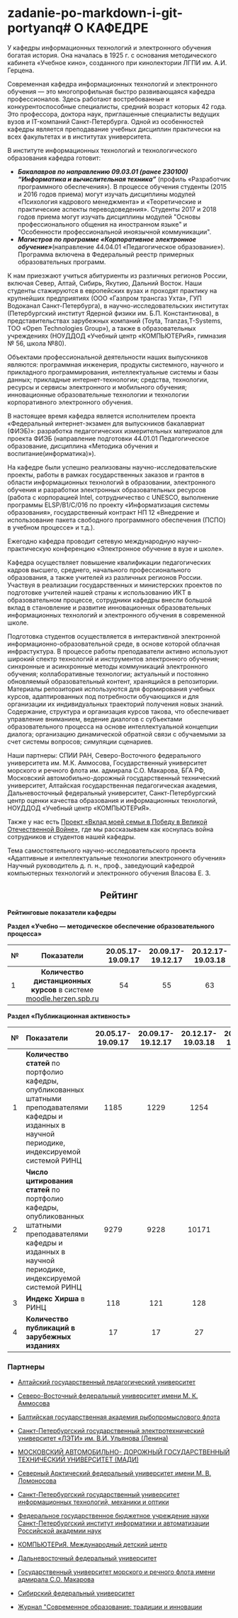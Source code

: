 # zadanie-po-markdown-i-git-portyanq#  О КАФЕДРЕ

У кафедры информационных технологий и электронного обучения богатая история. Она началась в 1925 г. с основания методического кабинета «Учебное кино», созданного при кинолектории ЛГПИ им. А.И. Герцена.  



Современная кафедра информационных технологий и электронного обучения — это многопрофильная быстро развивающаяся кафедра профессионалов. Здесь работают востребованные и конкурентоспособные специалисты, средний возраст которых 42 года. Это профессора, доктора наук, приглашенные специалисты ведущих вузов и IT-компаний Санкт-Петербурга. Одной из особенностей кафедры является преподавание учебных дисциплин практически на всех факультетах и в институтах университета.



В институте информационных технологий и технологического образования кафедра готовит:



+ _**Бакалавров по направлению 09.03.01 (ранее 230100) “Информатика и вычислительная техника”**_ (профиль «Разработчик программного обеспечения»). В процессе обучения студенты (2015 и 2016 годов приема) могут изучать дисциплины модулей «Психология кадрового менеджмента» и «Теоретические и практические аспекты переводоведения». Студенты 2017 и 2018 годов приема могут изучать дисциплины модулей "Основы професcионального общения на иностранном языке" и "Особенности профеcсиональной иноязычной коммуникации".
+ _**Магистров по программе «Корпоративное электронное обучение»**_(направление 44.04.01 «Педагогическое образование»). Программа включена в Федеральный реестр примерных образовательных программ.



К нам приезжают учиться абитуриенты из различных регионов России, включая Север, Алтай, Сибирь, Якутию, Дальний Восток. Наши студенты стажируются в европейских вузах и проходят практику на крупнейших предприятиях (ООО «Газпром трансгаз Ухта», ГУП Водоканал Санкт-Петербурга), в научно-исследовательских институтах (Петербургский институт Ядерной физики им. Б.П. Константинова), в представительствах зарубежных компаний (Toyta, Tranzas,T-Systems, ТОО «Open Technologies Group»), а также в образовательных учреждениях (НОУДДОД «Учебный центр «КОМПЬЮТЕРиЯ», гимназия № 56, школа №80).



Объектами профессиональной деятельности наших выпускников являются: программная инженерия, продукты системного, научного и прикладного программирования, интеллектуальные системы и базы данных; прикладные интернет-технологии; средства, технологии, ресурсы и сервисы электронного и мобильного обучения; инновационные образовательные технологии и технологии корпоративного электронного обучения.



В настоящее время кафедра является исполнителем проекта «Федеральный интернет-экзамен для выпускников бакалавриат (ФИЭБ)»: разработка педагогических измерительных материалов для проекта ФИЭБ (направление подготовки 44.01.01 Педагогическое образование, дисциплина «Методика обучения и воспитание(информатика)»).



На кафедре были успешно реализованы научно-исследовательские проекты, работы в рамках государственных заказов и грантов в области информационных технологий в образовании, электронного обучения и разработки электронных образовательных ресурсов (работа с корпорацией Intel, сотрудничество с UNESCO, выполнение программы ELSP/B1/C/016 по проекту «Информатизация системы образования», государственный контракт НП 12 «Внедрение и использование пакета свободного программного обеспечения (ПСПО) в учебном процессе» и т.д.).



Ежегодно кафедра проводит сетевую международную научно-практическую конференцию «Электронное обучение в вузе и школе».



Кафедра осуществляет повышение квалификации педагогических кадров высшего, среднего, начального профессионального образования, а также учителей из различных регионов России. Участвуя в реализации государственных и министерских проектов по подготовке учителей нашей страны к использованию ИКТ в образовательном процессе, сотрудники кафедры внесли большой вклад в становление и развитие инновационных образовательных информационных технологий и электронного обучения в современной школе.



Подготовка студентов осуществляется в интерактивной электронной информационно-образовательной среде, в основе которой облачная инфрастуктура. В процессе работы преподаватели активно используют широкий спектр технологий и инструментов электронного обучения; синхронные и асинхронные методы коммуникаций электронного обучения; коллаборативные технологии; актуальный и постоянно обновляемый образовательный контент, хранящийся в репозитории. Материалы репозитория используются для формирования учебных курсов, адаптированных под потребности обучающихся и для организации их индивидуальных траекторий получения новых знаний. Содержание, структура и организация курсов такова, что обеспечивает управление вниманием, ведение диалогов с субъектами образовательного процесса на основе интеллектуальной концепции диалога; организацию динамической обратной связи с обучаемыми за счет системы вопросов; симуляции сценариев.



Наши партнеры: СПИИ РАН, Северо-Восточного федерального университета им. М.К. Аммосова, Государственный университет морского и речного флота им. адмирала С.О. Макарова, БГА РФ, Московский автомобильно-дорожный государственный технический университет, Алтайская государственная педагогическая академия, Дальневосточный федеральный университет, Санкт-Петербургский центр оценки качества образования и информационных технологий, НОУДДОД «Учебный центр «КОМПЬЮТЕРиЯ».



Также у нас есть [Проект «Вклад моей семьи в Победу в Великой Отечественной Войне»](https://ict.herzen.spb.ru/department/about-us/ww2), где мы рассказываем как коснулась война сотрудников и студентов нашей кафедры.



Тема самостоятельного научно-исследовательского проекта
«Адаптивные и интеллектуальные технологии электронного обучения»
Научный руководитель д. п. н., проф., заведующий кафедрой компьютерных
технологий и электронного обучения
Власова Е. З.



## <center>Рейтинг

**Рейтинговые показатели кафедры**
</center>

**Раздел «Учебно — методическое обеспечение образовательного процесса»**

| №    |                          Показатели                          | 20.05.17-19.09.17 | 20.09.17-19.12.17 | 20.12.17-19.03.18 | 20.03.17-19.05.18 | 20.05.17-19.09.18 | 20.09.17-19.12.18 |
| ---- | :----------------------------------------------------------: | :---------------: | :---------------: | :---------------: | :---------------: | :---------------: | :---------------: |
| 1    | **Количество дистанционных курсов** в системе [moodle.herzen.spb.ru](moodle.herzen.spb.ru) |        54         |        55         |        63         |        66         |        85         |        102        |



**Раздел «Публикационная активность»**

|  №   | Показатели                                                   | 20.05.17-19.09.17 | 20.09.17-19.12.17 | 20.12.17-19.03.18 | 20.09.17-19.12.18 |
| :--: | :----------------------------------------------------------- | :---------------: | :---------------: | :---------------: | :---------------: |
|  1   | **Количество статей** по портфолио кафедры, опубликованных штатными преподавателями кафедры и изданных в научной периодике, индексируемой системой РИНЦ |       1185        |       1229        |       1254        |       1395        |
|  2   | **Число цитирования статей** по портфолио кафедры, опубликованных штатными преподавателями кафедры и изданных в научной периодике, индексируемой системой РИНЦ |       9279        |       9228        |       10171       |       12085       |
|  3   | **Индекс Хирша** в РИНЦ                                      |        118        |        121        |        128        |        141        |
|  4   | **Количество публикаций в зарубежных изданиях**              |        17         |        17         |        27         |        11         |





### Партнеры

+ [Алтайский государственный педагогический университет](https://www.altspu.ru/) 

+ [Cеверо-Восточный федеральный университет имени М. К. Аммосова](https://www.s-vfu.ru/) 

+ [Балтийская государственная академия рыбопромыслового флота](http://www.bgarf.ru/)

+ [Санкт-Петербургский государственный электротехнический университет «ЛЭТИ» им. В.И. Ульянова (Ленина)](https://etu.ru/)

+ [МОСКОВСКИЙ АВТОМОБИЛЬНО-
  ДОРОЖНЫЙ ГОСУДАРСТВЕННЫЙ
  ТЕХНИЧЕСКИЙ УНИВЕРСИТЕТ (МАДИ)](http://www.madi.ru/) 
+ [Северный Арктический федеральный университет имени М. В. Ломоносова](https://narfu.ru/)
+ [Санкт-Петербургский государственный университет информационных технологий, механики и оптики](http://www.ifmo.ru/ru/)
+ [Федеральное государственное бюджетное учреждение науки Санкт-Петербургский институт информатики и автоматизации Российской академии наук](http://www.spiiras.nw.ru/)
+ [КОМПЬЮТЕРиЯ. Международный детский центр](https://www.computeria.ru/)
+ [Дальневосточный федеральный университет](https://www.dvfu.ru/)
+ [Государственный университет морского и речного флота имени адмирала С.О. Макарова](https://gumrf.ru/)
+ [Сибирский федеральный университет](http://www.sfu-kras.ru/)
+ [Журнал "Современное образование: традиции и инновации](http://artnw.ru/news-and-events/zhurnal-sovremennoe-obrazovanie-tradicii-i-innovacii/) 

<!-- Автор верстки: Андрей Портян -->

